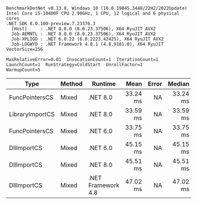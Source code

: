 ```

BenchmarkDotNet v0.13.8, Windows 10 (10.0.19045.3448/22H2/2022Update)
Intel Core i5-10400F CPU 2.90GHz, 1 CPU, 12 logical and 6 physical cores
.NET SDK 8.0.100-preview.7.23376.3
  [Host]     : .NET 8.0.0 (8.0.23.37506), X64 RyuJIT AVX2
  Job-AEMNTL : .NET 8.0.0 (8.0.23.37506), X64 RyuJIT AVX2
  Job-XPLIGD : .NET 6.0.22 (6.0.2223.42425), X64 RyuJIT AVX2
  Job-LOGWYD : .NET Framework 4.8.1 (4.8.9181.0), X64 RyuJIT VectorSize=256

MaxRelativeError=0.01  InvocationCount=1  IterationCount=1  
LaunchCount=1  RunStrategy=ColdStart  UnrollFactor=1  
WarmupCount=5  

```
| Type            | Method | Runtime            | Mean     | Error | Median   | Min      | Max      | Allocated |
|---------------- |------- |------------------- |---------:|------:|---------:|---------:|---------:|----------:|
| FuncPointersCS  | Mixed  | .NET 8.0           | 33.24 ms |    NA | 33.24 ms | 33.24 ms | 33.24 ms |    1000 B |
| LibraryImportCS | Mixed  | .NET 8.0           | 33.59 ms |    NA | 33.59 ms | 33.59 ms | 33.59 ms |     952 B |
| FuncPointersCS  | Mixed  | .NET 6.0           | 33.75 ms |    NA | 33.75 ms | 33.75 ms | 33.75 ms |    1240 B |
| DllImportCS     | Mixed  | .NET 6.0           | 45.15 ms |    NA | 45.15 ms | 45.15 ms | 45.15 ms |    1192 B |
| DllImportCS     | Mixed  | .NET 8.0           | 45.51 ms |    NA | 45.51 ms | 45.51 ms | 45.51 ms |     952 B |
| DllImportCS     | Mixed  | .NET Framework 4.8 | 47.02 ms |    NA | 47.02 ms | 47.02 ms | 47.02 ms |         - |
